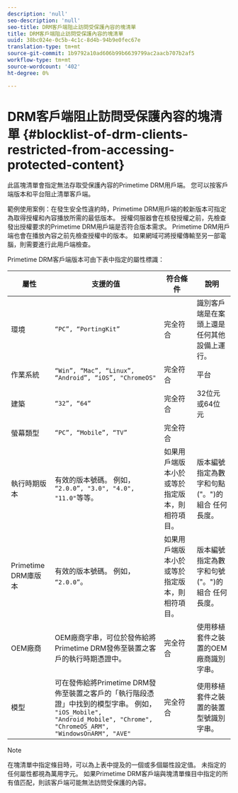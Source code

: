 ```yaml
---
description: 'null'
seo-description: 'null'
seo-title: DRM客戶端阻止訪問受保護內容的塊清單
title: DRM客戶端阻止訪問受保護內容的塊清單
uuid: 38bc024e-0c5b-4c1c-8d4b-94b9e0fec67e
translation-type: tm+mt
source-git-commit: 1b9792a10ad606b99b6639799ac2aacb707b2af5
workflow-type: tm+mt
source-wordcount: '402'
ht-degree: 0%

---
```



# DRM客戶端阻止訪問受保護內容的塊清單 {#blocklist-of-drm-clients-restricted-from-accessing-protected-content}

此區塊清單會指定無法存取受保護內容的Primetime DRM用戶端。 您可以按客戶端版本和平台阻止清單客戶端。

範例使用案例：在發生安全性違約時，Primetime DRM用戶端的較新版本可指定為取得授權和內容播放所需的最低版本。 授權伺服器會在核發授權之前，先檢查發出授權要求的Primetime DRM用戶端是否符合版本需求。 Primetime DRM用戶端也會在播放內容之前先檢查授權中的版本。 如果網域可將授權傳輸至另一部電腦，則需要進行此用戶端檢查。

Primetime DRM客戶端版本可由下表中指定的屬性標識：

| **屬性** | **支援的值** | **符合條件** | **說明** |
|---|---|---|---|
| 環境 | `“PC”, “PortingKit”` | 完全符合 | 識別客戶端是在案頭上還是任何其他設備上運行。 |
| 作業系統 | `“Win”, “Mac”, “Linux”, “Android”, “iOS”, "ChromeOS"` | 完全符合 | 平台 |
| 建築 | `“32”, “64”` | 完全符合 | 32位元或64位元 |
| 螢幕類型 | `“PC”, “Mobile”, “TV”` | 完全符合 |  |
| 執行時期版本 | 有效的版本號碼。 例如， `“2.0.0”, "3.0", "4.0", "11.0"`等等。 | 如果用戶端版本小於或等於指定版本，則相符項目。 | 版本編號指定為數字和句點(&quot;。&quot;)的組合 任何長度。 |
| Primetime DRM庫版本 | 有效的版本號碼。 例如， `“2.0.0”`。 | 如果用戶端版本小於或等於指定版本，則相符項目。 | 版本編號指定為數字和句號(&quot;。&quot;)的組合 任何長度。 |
| OEM廠商 | OEM廠商字串，可位於發佈給將Primetime DRM發佈至裝置之客戶的執行時期憑證中。 | 完全符合 | 使用移植套件之裝置的OEM廠商識別字串。 |
| 模型 | 可在發佈給將Primetime DRM發佈至裝置之客戶的「執行階段憑證」中找到的模型字串。 例如， `"iOS_Mobile", "Android_Mobile", "Chrome", "ChromeOS_ARM", "WindowsOnARM", "AVE"` | 完全符合 | 使用移植套件之裝置的裝置型號識別字串。 |

>[!NOTE]
>
>在塊清單中指定條目時，可以為上表中提及的一個或多個屬性設定值。 未指定的任何屬性都視為萬用字元。 如果Primetime DRM客戶端與塊清單條目中指定的所有值匹配，則該客戶端可能無法訪問受保護的內容。

